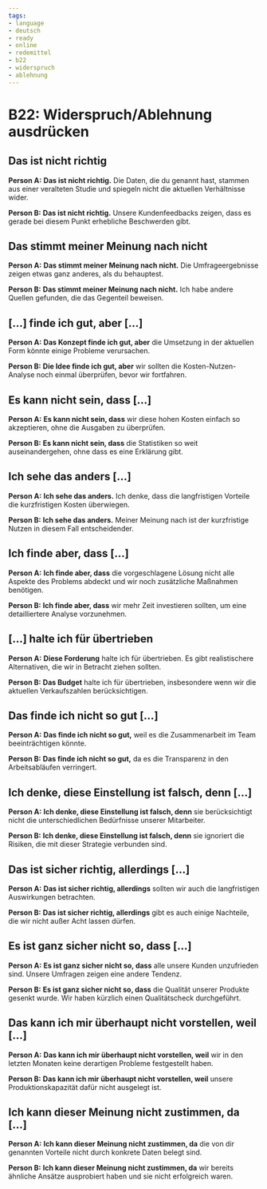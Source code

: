 ```yaml
---
tags:
- language
- deutsch
- ready
- online
- redemittel
- b22
- widerspruch
- ablehnung
---
```


# B22: Widerspruch/Ablehnung ausdrücken

## Das ist nicht richtig

__Person A:__ __Das ist nicht richtig.__ Die Daten, die du genannt hast, stammen aus einer veralteten Studie und spiegeln nicht die aktuellen Verhältnisse wider.

__Person B:__ __Das ist nicht richtig.__ Unsere Kundenfeedbacks zeigen, dass es gerade bei diesem Punkt erhebliche Beschwerden gibt.

## Das stimmt meiner Meinung nach nicht

__Person A:__ __Das stimmt meiner Meinung nach nicht.__ Die Umfrageergebnisse zeigen etwas ganz anderes, als du behauptest.

__Person B:__ __Das stimmt meiner Meinung nach nicht.__ Ich habe andere Quellen gefunden, die das Gegenteil beweisen.

## [...] finde ich gut, aber [...]

__Person A:__ __Das Konzept finde ich gut, aber__ die Umsetzung in der aktuellen Form könnte einige Probleme verursachen.

__Person B:__ __Die Idee finde ich gut, aber__ wir sollten die Kosten-Nutzen-Analyse noch einmal überprüfen, bevor wir fortfahren.

## Es kann nicht sein, dass [...]

__Person A:__ __Es kann nicht sein, dass__ wir diese hohen Kosten einfach so akzeptieren, ohne die Ausgaben zu überprüfen.

__Person B:__ __Es kann nicht sein, dass__ die Statistiken so weit auseinandergehen, ohne dass es eine Erklärung gibt.

## Ich sehe das anders [...]

__Person A:__ __Ich sehe das anders.__ Ich denke, dass die langfristigen Vorteile die kurzfristigen Kosten überwiegen.

__Person B:__ __Ich sehe das anders.__ Meiner Meinung nach ist der kurzfristige Nutzen in diesem Fall entscheidender.

## Ich finde aber, dass [...]

__Person A:__ __Ich finde aber, dass__ die vorgeschlagene Lösung nicht alle Aspekte des Problems abdeckt und wir noch zusätzliche Maßnahmen benötigen.

__Person B:__ __Ich finde aber, dass__ wir mehr Zeit investieren sollten, um eine detailliertere Analyse vorzunehmen.

## [...] halte ich für übertrieben

__Person A:__ __Diese Forderung__ halte ich für übertrieben. Es gibt realistischere Alternativen, die wir in Betracht ziehen sollten.

__Person B:__ __Das Budget__ halte ich für übertrieben, insbesondere wenn wir die aktuellen Verkaufszahlen berücksichtigen.

## Das finde ich nicht so gut [...]

__Person A:__ __Das finde ich nicht so gut,__ weil es die Zusammenarbeit im Team beeinträchtigen könnte.

__Person B:__ __Das finde ich nicht so gut,__ da es die Transparenz in den Arbeitsabläufen verringert.

## Ich denke, diese Einstellung ist falsch, denn [...]

__Person A:__ __Ich denke, diese Einstellung ist falsch, denn__ sie berücksichtigt nicht die unterschiedlichen Bedürfnisse unserer Mitarbeiter.

__Person B:__ __Ich denke, diese Einstellung ist falsch, denn__ sie ignoriert die Risiken, die mit dieser Strategie verbunden sind.

## Das ist sicher richtig, allerdings [...]

__Person A:__ __Das ist sicher richtig, allerdings__ sollten wir auch die langfristigen Auswirkungen betrachten.

__Person B:__ __Das ist sicher richtig, allerdings__ gibt es auch einige Nachteile, die wir nicht außer Acht lassen dürfen.

## Es ist ganz sicher nicht so, dass [...]

__Person A:__ __Es ist ganz sicher nicht so, dass__ alle unsere Kunden unzufrieden sind. Unsere Umfragen zeigen eine andere Tendenz.

__Person B:__ __Es ist ganz sicher nicht so, dass__ die Qualität unserer Produkte gesenkt wurde. Wir haben kürzlich einen Qualitätscheck durchgeführt.

## Das kann ich mir überhaupt nicht vorstellen, weil [...]

__Person A:__ __Das kann ich mir überhaupt nicht vorstellen, weil__ wir in den letzten Monaten keine derartigen Probleme festgestellt haben.

__Person B:__ __Das kann ich mir überhaupt nicht vorstellen, weil__ unsere Produktionskapazität dafür nicht ausgelegt ist.

## Ich kann dieser Meinung nicht zustimmen, da [...]

__Person A:__ __Ich kann dieser Meinung nicht zustimmen, da__ die von dir genannten Vorteile nicht durch konkrete Daten belegt sind.

__Person B:__ __Ich kann dieser Meinung nicht zustimmen, da__ wir bereits ähnliche Ansätze ausprobiert haben und sie nicht erfolgreich waren.
